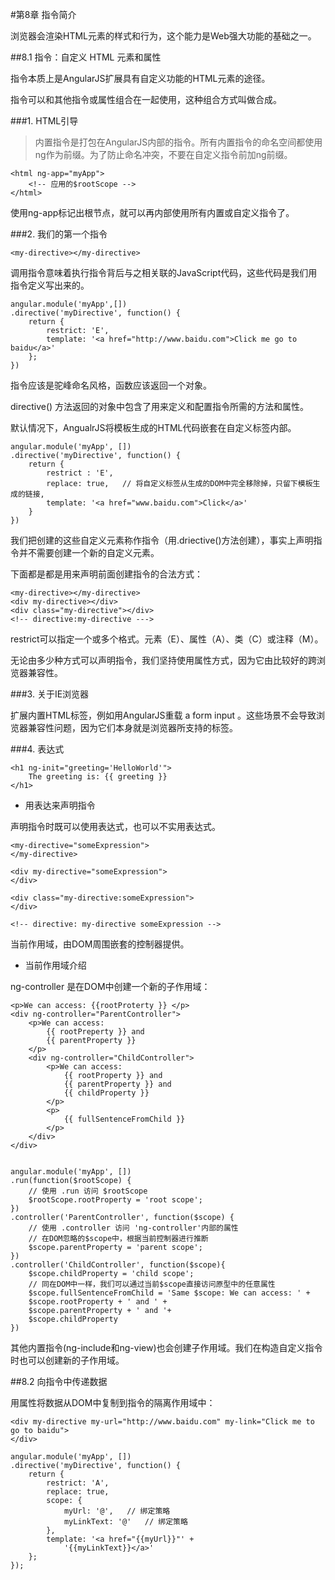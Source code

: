 #第8章 指令简介
 
浏览器会渲染HTML元素的样式和行为，这个能力是Web强大功能的基础之一。

##8.1 指令：自定义 HTML 元素和属性

指令本质上是AngularJS扩展具有自定义功能的HTML元素的途径。

指令可以和其他指令或属性组合在一起使用，这种组合方式叫做合成。

###1. HTML引导

> 内置指令是打包在AngularJS内部的指令。所有内置指令的命名空间都使用ng作为前缀。为了防止命名冲突，不要在自定义指令前加ng前缀。

	<html ng-app="myApp">
		<!-- 应用的$rootScope -->
	</html>
	
使用ng-app标记出根节点，就可以再内部使用所有内置或自定义指令了。

###2. 我们的第一个指令

	<my-directive></my-directive>
	
调用指令意味着执行指令背后与之相关联的JavaScript代码，这些代码是我们用指令定义写出来的。

	angular.module('myApp',[])
	.directive('myDirective', function() {
		return {
			restrict: 'E',
			template: '<a href="http://www.baidu.com">Click me go to baidu</a>'
		};
	})
	
指令应该是驼峰命名风格，函数应该返回一个对象。

directive() 方法返回的对象中包含了用来定义和配置指令所需的方法和属性。

默认情况下，AngualrJS将模板生成的HTML代码嵌套在自定义标签<my-directive>内部。

	angular.module('myApp', [])
	.directive('myDirective', function() {
		return {
			restrict : 'E',
			replace: true,   // 将自定义标签从生成的DOM中完全移除掉，只留下模板生成的链接,
			template: '<a href="www.baidu.com">Click</a>'
		}
	})
	
我们把创建的这些自定义元素称作指令（用.driective()方法创建），事实上声明指令并不需要创建一个新的自定义元素。

下面都是都是用来声明前面创建指令的合法方式：

	<my-directive></my-directive>
	<div my-directive></div>
	<div class="my-directive"></div>
	<!-- directive:my-directive --->

restrict可以指定一个或多个格式。元素（E）、属性（A）、类（C）或注释（M）。

无论由多少种方式可以声明指令，我们坚持使用属性方式，因为它由比较好的跨浏览器兼容性。

###3. 关于IE浏览器

扩展内置HTML标签，例如用AngularJS重载 a form input 。这些场景不会导致浏览器兼容性问题，因为它们本身就是浏览器所支持的标签。

###4. 表达式

	<h1 ng-init="greeting='HelloWorld'">
		The greeting is: {{ greeting }}
	</h1>
	
- 用表达来声明指令

声明指令时既可以使用表达式，也可以不实用表达式。

	<my-directive="someExpression">
	</my-directive>
	
	<div my-directive="someExpression">
	</div>
	
	<div class="my-directive:someExpression">
	</div>
	
	<!-- directive: my-directive someExpression -->

当前作用域，由DOM周围嵌套的控制器提供。

- 当前作用域介绍

ng-controller 是在DOM中创建一个新的子作用域：
	
	<p>We can access: {{rootProterty }} </p>
	<div ng-controller="ParentController">
		<p>We can access: 
			{{ rootPreperty }} and 
			{{ parentProperty }}
		</p>
		<div ng-controller="ChildController">
			<p>We can access:
				{{ rootProperty }} and 
				{{ parentProperty }} and 
				{{ childProperty }}
			</p>
			<p>
				{{ fullSentenceFromChild }}
			</p>
		</div>
	</div>
	
	
	angular.module('myApp', [])
	.run(function($rootScope) {
		// 使用 .run 访问 $rootScope
		$rootScope.rootProperty = 'root scope';
	})
	.controller('ParentController', function($scope) {
		// 使用 .controller 访问 'ng-controller'内部的属性
		// 在DOM忽略的$scope中，根据当前控制器进行推断
		$scope.parentProperty = 'parent scope'; 
	})
	.controller('ChildController', function($scope){
		$scope.childProperty = 'child scope';
		// 同在DOM中一样，我们可以通过当前$scope直接访问原型中的任意属性
		$scope.fullSentenceFromChild = 'Same $scope: We can access: ' + 
		$scope.rootProperty + ' and ' +
		$scope.parentProperty + ' and '+
		$scope.childProperty
	})

其他内置指令(ng-include和ng-view)也会创建子作用域。我们在构造自定义指令时也可以创建新的子作用域。

##8.2 向指令中传递数据

用属性将数据从DOM中复制到指令的隔离作用域中：

	<div my-directive my-url="http://www.baidu.com" my-link="Click me to go to baidu">
	</div>
	
	angular.module('myApp', [])
	.directive('myDirective', function() {
		return {
			restrict: 'A',
			replace: true,
			scope: {
				myUrl: '@',   // 绑定策略
				myLinkText: '@'   // 绑定策略
			},
			template: '<a href="{{myUrl}}"' + 
				'{{myLinkText}}</a>'
		};
	});
	
    


















